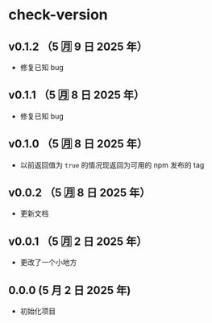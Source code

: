 # check-version

## v0.1.2 （5 🈷️ 9 日 2025 年）

- 修复已知 bug

## v0.1.1 （5 🈷️ 8 日 2025 年）

- 修复已知 bug

## v0.1.0 （5 🈷️ 8 日 2025 年）

- 以前返回值为 `true` 的情况现返回为可用的 npm 发布的 tag

## v0.0.2 （5 🈷️ 8 日 2025 年）

- 更新文档

## v0.0.1 （5 🈷️ 2 日 2025 年）

- 更改了一个小地方

## 0.0.0 (5 月 2 日 2025 年)

- 初始化项目
